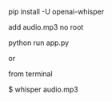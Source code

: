 pip install -U openai-whisper

add audio.mp3 no root

python run app.py

or

from terminal

$ whisper audio.mp3
